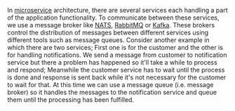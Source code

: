 In [microservice](Microservice.md) architecture, there are several services each handling a part of the application functionality. To communicate between these services, we use a message broker like [NATS](NATS.md), [RabbitMQ](RabbitMQ.md) or [Kafka](Kafka.md). These brokers control the distribution of messages between different services using different tools such as message queues.
Consider another example in which there are two services; First one is for the customer and the other is for handling notifications. We send a message from customer to notification service but there a problem has happened so it'll take a while to process and respond; Meanwhile the customer service has to wait until the process is done and response is sent back while it's not necessary for the customer to wait for that. At this time we can use a message queue (i.e. message broker) so it handles the messages to the notification service and queue them until the processing has been fulfilled. 

